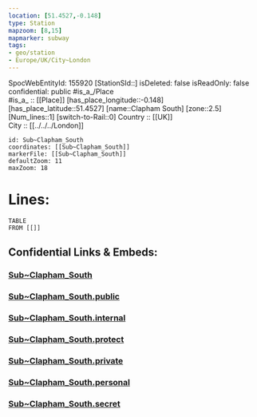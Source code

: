 ```yaml
---
location: [51.4527,-0.148] 
type: Station 
mapzoom: [8,15] 
mapmarker: subway 
tags:
- geo/station
- Europe/UK/City~London
---
```

SpocWebEntityId: 155920
[StationSId::] 
isDeleted: false
isReadOnly: false
confidential: public
#is_a_/Place  
#is_a_ :: [[Place]] 
[has_place_longitude::-0.148] 
[has_place_latitude::51.4527] 
[name::Clapham South] 
[zone::2.5] 
[Num_lines::1] 
[switch-to-Rail::0] 
Country :: [[UK]]  
City :: [[../../../London]]  


```leaflet
id: Sub~Clapham_South
coordinates: [[Sub~Clapham_South]] 
markerFile: [[Sub~Clapham_South]] 
defaultZoom: 11 
maxZoom: 18
```


# Lines: 
```dataview
TABLE 
FROM [[]] 
```


## Confidential Links & Embeds: 

### [Sub~Clapham_South](/_Standards/Earth/Continent/Europe/Europe~North/UK/England/Regions~England/London,Greater/cities~GreaterLondon/Underground/Station/Sub~Clapham_South.md) 

### [Sub~Clapham_South.public](/_public/Earth/Continent/Europe/Europe~North/UK/England/Regions~England/London,Greater/cities~GreaterLondon/Underground/Station/Sub~Clapham_South.public.md) 

### [Sub~Clapham_South.internal](/_internal/Earth/Continent/Europe/Europe~North/UK/England/Regions~England/London,Greater/cities~GreaterLondon/Underground/Station/Sub~Clapham_South.internal.md) 

### [Sub~Clapham_South.protect](/_protect/Earth/Continent/Europe/Europe~North/UK/England/Regions~England/London,Greater/cities~GreaterLondon/Underground/Station/Sub~Clapham_South.protect.md) 

### [Sub~Clapham_South.private](/_private/Earth/Continent/Europe/Europe~North/UK/England/Regions~England/London,Greater/cities~GreaterLondon/Underground/Station/Sub~Clapham_South.private.md) 

### [Sub~Clapham_South.personal](/_personal/Earth/Continent/Europe/Europe~North/UK/England/Regions~England/London,Greater/cities~GreaterLondon/Underground/Station/Sub~Clapham_South.personal.md) 

### [Sub~Clapham_South.secret](/_secret/Earth/Continent/Europe/Europe~North/UK/England/Regions~England/London,Greater/cities~GreaterLondon/Underground/Station/Sub~Clapham_South.secret.md)

